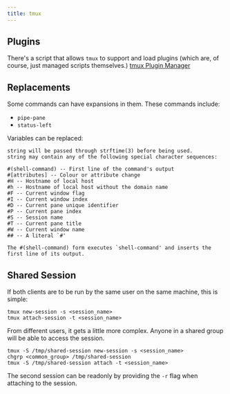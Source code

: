 ```yaml
---
title: tmux
---
```


## Plugins ##

There's a script that allows `tmux` to support and load plugins (which are, of
course, just managed scripts themselves.)  [tmux Plugin
Manager](https://github.com/tmux-plugins/tpm)

## Replacements ##

Some commands can have expansions in them.  These commands include:

* `pipe-pane`
* `status-left`

Variables can be replaced:

```
string will be passed through strftime(3) before being used.
string may contain any of the following special character sequences:

#(shell-command) -- First line of the command's output
#[attributes] -- Colour or attribute change
#H -- Hostname of local host
#h -- Hostname of local host without the domain name
#F -- Current window flag
#I -- Current window index
#D -- Current pane unique identifier
#P -- Current pane index
#S -- Session name
#T -- Current pane title
#W -- Current window name
## -- A literal `#'

The #(shell-command) form executes `shell-command' and inserts the first line of its output.
```

## Shared Session ##

If both clients are to be run by the same user on the same machine, this is
simple:

```
tmux new-session -s <session_name>
tmux attach-session -t <session_name>
```

From different users, it gets a little more complex.  Anyone in a shared group
will be able to access the session.

```
tmux -S /tmp/shared-session new-session -s <session_name>
chgrp <common_group> /tmp/shared-session
tmux -S /tmp/shared-session attach -t <session_name>
```

The second session can be readonly by providing the `-r` flag when attaching to
the session.
